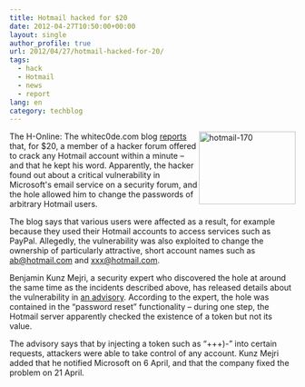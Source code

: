 ```yaml
---
title: Hotmail hacked for $20
date: 2012-04-27T10:50:00+00:00
layout: single
author_profile: true
url: 2012/04/27/hotmail-hacked-for-20/
tags:
  - hack
  - Hotmail
  - news
  - report
lang: en
category: techblog
---
```

[<img title="hotmail-170" border="0" alt="hotmail-170" align="right" src="http://lh5.ggpht.com/-dSrekmxcvSs/T5pzBYeZjmI/AAAAAAAAFvM/pCqns4qh4gs/hotmail-170_thumb%25255B1%25255D.jpg?imgmax=800" width="170" height="128" />](http://lh3.ggpht.com/-FejudWx9FLQ/T5py_Qi7e_I/AAAAAAAAFvE/NuSUi7fgUiY/s1600-h/hotmail-170%25255B3%25255D.jpg)The H-Online: The whitec0de.com blog [reports](http://www.whitec0de.com/new-hotmail-exploit-can-get-any-hotmail-email-account-hacked-for-just-20/) that, for $20, a member of a hacker forum offered to crack any Hotmail account within a minute – and that he kept his word. Apparently, the hacker found out about a critical vulnerability in Microsoft's email service on a security forum, and the hole allowed him to change the passwords of arbitrary Hotmail users. 

The blog says that various users were affected as a result, for example because they used their Hotmail accounts to access services such as PayPal. Allegedly, the vulnerability was also exploited to change the ownership of particularly attractive, short account names such as ab@hotmail.com and xxx@hotmail.com. 

Benjamin Kunz Mejri, a security expert who discovered the hole at around the same time as the incidents described above, has released details about the vulnerability in [an advisory](http://www.vulnerability-lab.com/get_content.php?id=529). According to the expert, the hole was contained in the &#8220;password reset&#8221; functionality – during one step, the Hotmail server apparently checked the existence of a token but not its value. 

The advisory says that by injecting a token such as &#8220;+++)-&#8221; into certain requests, attackers were able to take control of any account. Kunz Mejri added that he notified Microsoft on 6 April, and that the company fixed the problem on 21 April.